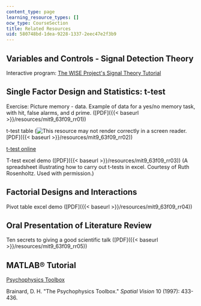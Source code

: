 ```yaml
---
content_type: page
learning_resource_types: []
ocw_type: CourseSection
title: Related Resources
uid: 580748bd-1dea-9228-1337-2eec47e2f3b9
---
```


Variables and Controls - Signal Detection Theory
------------------------------------------------

Interactive program: [The WISE Project's Signal Theory Tutorial](http://wise.cgu.edu/wise-tutorials/tutorial-signal-detection-theory/
)

Single Factor Design and Statistics: t-test
-------------------------------------------

Exercise: Picture memory - data. Example of data for a yes/no memory task, with hit, false alarms, and d prime. ([PDF]({{< baseurl >}}/resources/mit9_63f09_rr01))

t-test table (![This resource may not render correctly in a screen reader.](/images/inacessible.gif)[PDF]({{< baseurl >}}/resources/mit9_63f09_rr02))

[t-test online](http://www.quantitativeskills.com/sisa/statistics/t-test.htm)

T-test excel demo ([PDF]({{< baseurl >}}/resources/mit9_63f09_rr03)) (A spreadsheet illustrating how to carry out t-tests in excel. Courtesy of Ruth Rosenholtz. Used with permission.)

Factorial Designs and Interactions
----------------------------------

Pivot table excel demo ([PDF]({{< baseurl >}}/resources/mit9_63f09_rr04))

Oral Presentation of Literature Review
--------------------------------------

Ten secrets to giving a good scientific talk ([PDF]({{< baseurl >}}/resources/mit9_63f09_rr05))

MATLAB® Tutorial
----------------

[Psychophysics Toolbox](http://psychtoolbox.org/)

Brainard, D. H. "The Psychophysics Toolbox." _Spatial Vision_ 10 (1997): 433-436.